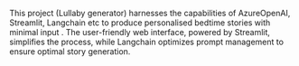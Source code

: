 This project (Lullaby generator) harnesses the capabilities of AzureOpenAI, Streamlit, Langchain etc to produce personalised bedtime stories with minimal input .
The user-friendly web interface, powered by Streamlit, simplifies the process, while Langchain optimizes prompt management to ensure optimal story generation.
